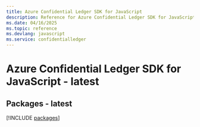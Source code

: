```yaml
---
title: Azure Confidential Ledger SDK for JavaScript
description: Reference for Azure Confidential Ledger SDK for JavaScript
ms.date: 04/16/2025
ms.topic: reference
ms.devlang: javascript
ms.service: confidentialledger
---
```

# Azure Confidential Ledger SDK for JavaScript - latest
## Packages - latest
[!INCLUDE [packages](confidential-ledger-index.md)]